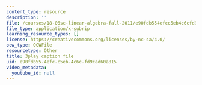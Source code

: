 ```yaml
---
content_type: resource
description: ''
file: /courses/18-06sc-linear-algebra-fall-2011/e90fdb554efcc5eb4c6cfd9cad60a815_3cMyj8EKFGo.srt
file_type: application/x-subrip
learning_resource_types: []
license: https://creativecommons.org/licenses/by-nc-sa/4.0/
ocw_type: OCWFile
resourcetype: Other
title: 3play caption file
uid: e90fdb55-4efc-c5eb-4c6c-fd9cad60a815
video_metadata:
  youtube_id: null
---
```

